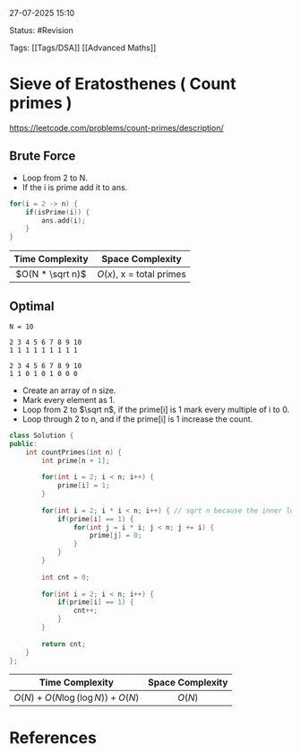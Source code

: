 27-07-2025  15:10

Status: #Revision 

Tags: [[Tags/DSA]] [[Advanced Maths]]

# Sieve of Eratosthenes ( Count primes )

https://leetcode.com/problems/count-primes/description/


## Brute Force

- Loop from 2 to N.
- If the i is prime add it to ans.

```cpp
for(i = 2 -> n) {
	if(isPrime(i)) {
		ans.add(i);
	}
}
```


| **Time Complexity** |   **Space Complexity**   |
| :-----------------: | :----------------------: |
|  $O(N * \sqrt n)$   | $O(x)$, x = total primes |



## Optimal

```
N = 10

2 3 4 5 6 7 8 9 10
1 1 1 1 1 1 1 1 1

2 3 4 5 6 7 8 9 10
1 1 0 1 0 1 0 0 0
```


- Create an array of n size.
- Mark every element as 1.
- Loop from 2 to $\sqrt n$, if the prime[i] is 1 mark every multiple of i to 0.
- Loop through 2 to n, and if the prime[i] is 1 increase the count.


```cpp
class Solution {
public:
    int countPrimes(int n) {
        int prime[n + 1];
		
        for(int i = 2; i < n; i++) {
            prime[i] = 1;
        }
		
        for(int i = 2; i * i < n; i++) { // sqrt n because the inner loop starts                                             from i * i
            if(prime[i] == 1) {
                for(int j = i * i; j < n; j += i) {
                    prime[j] = 0;
                }
            }
        }
		
        int cnt = 0;
		
        for(int i = 2; i < n; i++) {
            if(prime[i] == 1) {
                cnt++;
            }
        }
		
        return cnt;
    }
};
```


|        **Time Complexity**        | **Space Complexity** |
| :-------------------------------: | :------------------: |
| $O(N) + O(N \log(\log N)) + O(N)$ |        $O(N)$        |





# References